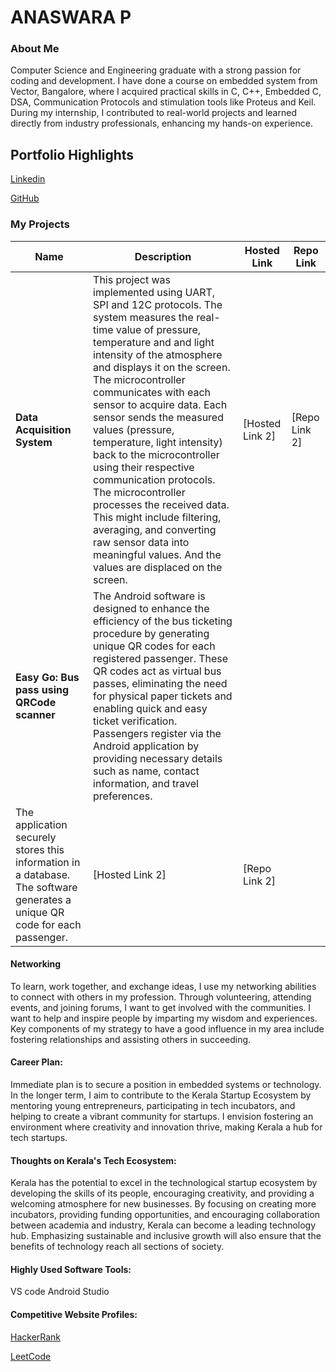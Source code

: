 # ANASWARA P

### About Me
Computer Science and Engineering graduate with a strong passion for coding and development. I have done a course on embedded system from Vector, Bangalore, where I acquired practical skills in C, C++, Embedded C, DSA, Communication Protocols and stimulation tools like  Proteus and Keil. During my internship, I contributed to real-world projects and learned directly from industry professionals, enhancing my hands-on experience.


## Portfolio Highlights
[Linkedin](https://www.linkedin.com/in/anaswara-p-728892215/)

[GitHub](https://github.com/Anaswaraaa)



### My Projects

| Name                | Description                                                               | Hosted Link                              | Repo Link                                                      |
|---------------------|--------------------------------------------------------------|-------------------------------------|--------------------------------------|
| **Data Acquisition System**  | This project was implemented using UART, SPI and 12C protocols. The system measures the real-time value of pressure, temperature and and light intensity of the atmosphere and displays it on the screen. The microcontroller communicates with each sensor to acquire data. Each sensor sends the measured values (pressure, temperature, light intensity) back to the microcontroller using their respective communication protocols. The microcontroller processes the received data. This might include filtering, averaging, and converting raw sensor data into meaningful values. And the values are displaced on the screen. | [Hosted Link 2]    | [Repo Link 2]           |
| **Easy Go: Bus pass using QRCode scanner**  | The Android software is designed to enhance the efficiency of the bus ticketing procedure by generating unique QR codes for each registered passenger. These QR codes act as virtual bus passes, eliminating the need for physical paper tickets and enabling quick and easy ticket verification. Passengers register via the Android application by providing necessary details such as name, contact information, and travel preferences.
The application securely stores this information in a database. The software generates a unique QR code for each passenger.     |  [Hosted Link 2]|    [Repo Link 2]


#### Networking
To learn, work together, and exchange ideas, I use my networking abilities to connect with others in my profession. Through volunteering, attending events, and joining forums, I want to get involved with the communities. I want to help and inspire people by imparting my wisdom and experiences. Key components of my strategy to have a good influence in my area include fostering relationships and assisting others in succeeding.


#### Career Plan:
Immediate plan is to secure a position in embedded systems or technology.
In the longer term, I aim to contribute to the Kerala Startup Ecosystem by mentoring young entrepreneurs, participating in tech incubators, and helping to create a vibrant community for startups. I envision fostering an environment where creativity and innovation thrive, making Kerala a hub for tech startups.


#### Thoughts on Kerala's Tech Ecosystem:

Kerala has the potential to excel in the technological startup ecosystem by developing the skills of its people, encouraging creativity, and providing a welcoming atmosphere for new businesses.  By focusing on creating more incubators, providing funding opportunities, and encouraging collaboration between academia and industry, Kerala can become a leading technology hub. Emphasizing sustainable and inclusive growth will also ensure that the benefits of technology reach all sections of society.

#### Highly Used Software Tools:

VS code
Android Studio

#### Competitive Website Profiles:

[HackerRank](https://www.hackerrank.com/profile/anaswaraaa)

[LeetCode](https://leetcode.com/u/anaswaraaa/)
